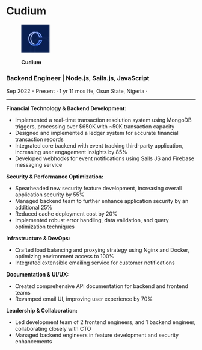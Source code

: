 # Cudium

<div align="left">

<figure><img src="../.gitbook/assets/image.png" alt="" width="75"><figcaption><p><strong>Cudium</strong> </p></figcaption></figure>

</div>

### **Backend Engineer | Node.js, Sails.js, JavaScript**   &#x20;

Sep 2022 - Present · 1 yr 11 mos  Ife, Osun State, Nigeria ·                                          &#x20;

***

**Financial Technology & Backend Development:**

* Implemented a real-time transaction resolution system using MongoDB triggers, processing over $650K with \~50K transaction capacity
* Designed and implemented a ledger system for accurate financial transaction records
* Integrated core backend with event tracking third-party application, increasing user engagement insights by 85%
* Developed webhooks for event notifications using Sails JS and Firebase messaging service

**Security & Performance Optimization:**

* Spearheaded new security feature development, increasing overall application security by 55%
* Managed backend team to further enhance application security by an additional 25%
* Reduced cache deployment cost by 20%
* Implemented robust error handling, data validation, and query optimization techniques

**Infrastructure & DevOps:**

* Crafted load balancing and proxying strategy using Nginx and Docker, optimizing environment access to 100%
* Integrated extensible emailing service for customer notifications

**Documentation & UI/UX:**

* Created comprehensive API documentation for backend and frontend teams
* Revamped email UI, improving user experience by 70%

**Leadership & Collaboration:**

* Led development team of 2 frontend engineers, and 1 backend engineer, collaborating closely with CTO
* Managed backend engineers in feature development and security enhancements
